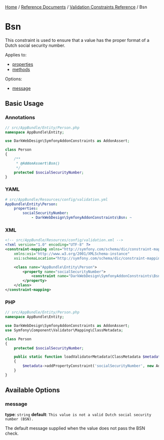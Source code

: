 [Home](../../index.md) /
[Reference Documents](../index.md) /
[Validation Constraints Reference](index.md) /
Bsn

# Bsn

This constraint is used to ensure that a value has the proper format of a Dutch social security number.

Applies to:

* [properties](http://symfony.com/doc/4.3/validation.html#properties)
* [methods](http://symfony.com/doc/4.3/validation.html#getters)

Options:

* [message](#message)

## Basic Usage

### Annotations

```php
// src/AppBundle/Entity/Person.php
namespace AppBundle\Entity;

use DarkWebDesign\SymfonyAddonConstraints as AddonAssert;

class Person
{
    /**
     * @AddonAssert\Bsn()
     */
    protected $socialSecurityNumber;
}
```

### YAML

```yaml
# src/AppBundle/Resources/config/validation.yml
AppBundle\Entity\Person:
    properties:
        socialSecurityNumber:
            - DarkWebDesign\SymfonyAddonConstraints\Bsn: ~
```

### XML

```xml
<!-- src/AppBundle/Resources/config/validation.xml -->
<?xml version="1.0" encoding="UTF-8" ?>
<constraint-mapping xmlns="http://symfony.com/schema/dic/constraint-mapping"
    xmlns:xsi="http://www.w3.org/2001/XMLSchema-instance"
    xsi:schemaLocation="http://symfony.com/schema/dic/constraint-mapping http://symfony.com/schema/dic/constraint-mapping/constraint-mapping-1.0.xsd">

    <class name="AppBundle\Entity\Person">
        <property name="socialSecurityNumber">
            <constraint name="DarkWebDesign\SymfonyAddonConstraints\Bsn" />
        </property>
    </class>
</constraint-mapping>
```

### PHP

```php
// src/AppBundle/Entity/Person.php
namespace AppBundle\Entity;

use DarkWebDesign\SymfonyAddonConstraints as AddonAssert;
use Symfony\Component\Validator\Mapping\ClassMetadata;

class Person
{
    protected $socialSecurityNumber;

    public static function loadValidatorMetadata(ClassMetadata $metadata)
    {
        $metadata->addPropertyConstraint('socialSecurityNumber', new AddonAssert\Bsn());
    }
}
```

## Available Options

### message

**type**: `string` **default**: `This value is not a valid Dutch social security number (BSN).`

The default message supplied when the value does not pass the BSN check.
